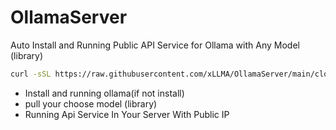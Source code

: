 # OllamaServer

Auto Install and Running Public API Service for Ollama with Any Model (library)

```bash
curl -sSL https://raw.githubusercontent.com/xLLMA/OllamaServer/main/clone-install.sh | sh
```
- Install and running ollama(if not install)
- pull your choose model (library)
- Running Api Service In Your Server With Public IP

  
